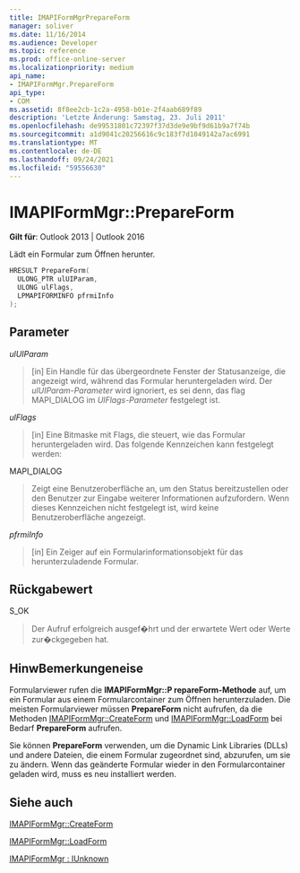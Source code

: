```yaml
---
title: IMAPIFormMgrPrepareForm
manager: soliver
ms.date: 11/16/2014
ms.audience: Developer
ms.topic: reference
ms.prod: office-online-server
ms.localizationpriority: medium
api_name:
- IMAPIFormMgr.PrepareForm
api_type:
- COM
ms.assetid: 8f8ee2cb-1c2a-4958-b01e-2f4aab689f89
description: 'Letzte Änderung: Samstag, 23. Juli 2011'
ms.openlocfilehash: de99531801c72397f37d3de9e9bf9d61b9a7f74b
ms.sourcegitcommit: a1d9041c20256616c9c183f7d1049142a7ac6991
ms.translationtype: MT
ms.contentlocale: de-DE
ms.lasthandoff: 09/24/2021
ms.locfileid: "59556630"
---
```

# <a name="imapiformmgrprepareform"></a>IMAPIFormMgr::PrepareForm

  
  
**Gilt für**: Outlook 2013 | Outlook 2016 
  
Lädt ein Formular zum Öffnen herunter.
  
```cpp
HRESULT PrepareForm(
  ULONG_PTR ulUIParam,
  ULONG ulFlags,
  LPMAPIFORMINFO pfrmiInfo
);
```

## <a name="parameters"></a>Parameter

 _ulUIParam_
  
> [in] Ein Handle für das übergeordnete Fenster der Statusanzeige, die angezeigt wird, während das Formular heruntergeladen wird. Der  _ulUIParam-Parameter_ wird ignoriert, es sei denn, das flag MAPI_DIALOG im  _UlFlags-Parameter_ festgelegt ist. 
    
 _ulFlags_
  
> [in] Eine Bitmaske mit Flags, die steuert, wie das Formular heruntergeladen wird. Das folgende Kennzeichen kann festgelegt werden:
    
MAPI_DIALOG 
  
> Zeigt eine Benutzeroberfläche an, um den Status bereitzustellen oder den Benutzer zur Eingabe weiterer Informationen aufzufordern. Wenn dieses Kennzeichen nicht festgelegt ist, wird keine Benutzeroberfläche angezeigt.
    
 _pfrmiInfo_
  
> [in] Ein Zeiger auf ein Formularinformationsobjekt für das herunterzuladende Formular.
    
## <a name="return-value"></a>Rückgabewert

S_OK 
  
> Der Aufruf erfolgreich ausgef�hrt und der erwartete Wert oder Werte zur�ckgegeben hat.
    
## <a name="remarks"></a>HinwBemerkungeneise

Formularviewer rufen die **IMAPIFormMgr::P repareForm-Methode** auf, um ein Formular aus einem Formularcontainer zum Öffnen herunterzuladen. Die meisten Formularviewer müssen **PrepareForm** nicht aufrufen, da die Methoden [IMAPIFormMgr::CreateForm](imapiformmgr-createform.md) und [IMAPIFormMgr::LoadForm](imapiformmgr-loadform.md) bei Bedarf **PrepareForm** aufrufen. 
  
Sie können **PrepareForm** verwenden, um die Dynamic Link Libraries (DLLs) und andere Dateien, die einem Formular zugeordnet sind, abzurufen, um sie zu ändern. Wenn das geänderte Formular wieder in den Formularcontainer geladen wird, muss es neu installiert werden. 
  
## <a name="see-also"></a>Siehe auch



[IMAPIFormMgr::CreateForm](imapiformmgr-createform.md)
  
[IMAPIFormMgr::LoadForm](imapiformmgr-loadform.md)
  
[IMAPIFormMgr : IUnknown](imapiformmgriunknown.md)


